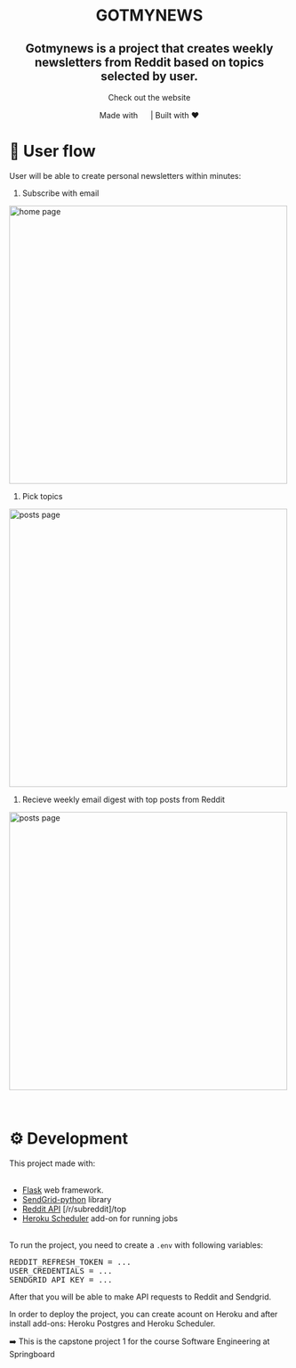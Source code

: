 
<h1 align="center">GOTMYNEWS</h1>

<h2 align="center">Gotmynews is a project that creates weekly newsletters from Reddit based on topics selected by user.
</h2>


<p align="center">Check out the
  <a src="https://gotmynews.herokuapp.com" >website</a>
</p>

<p align="center">Made with <img width="15" src="https://upload.wikimedia.org/wikipedia/commons/c/c3/Python-logo-notext.svg">  &#124; Built with ❤️</p>




<h1>👤 User flow</h1>  


<p>User will be able to create personal newsletters within minutes:</p>


1. Subscribe with email  
<p>
  <img width="500" src="home.png" alt="home page">
</p>

1. Pick topics
<p>
  <img width="500" src="topics.png" alt="posts page">
</p>

1. Recieve weekly email digest with top posts from Reddit 
<p>
  <img width="500" src="posts.png" alt="posts page">
</p>
<br>

<h1>⚙️ Development</h1> 

This project made with:  
<br>

- [Flask](https://github.com/pallets/flask) web framework.
- [SendGrid-python](https://github.com/sendgrid/sendgrid-python/blob/main/README.md) library
- [Reddit API](https://www.reddit.com/dev/api/) [/r/subreddit]/top
- [Heroku Scheduler](https://devcenter.heroku.com/articles/scheduler) add-on for running jobs  
  
<br>
To run the project, you need to create a <code>.env</code> with following variables:  


<pre>
REDDIT_REFRESH_TOKEN = ...
USER_CREDENTIALS = ...
SENDGRID_API_KEY = ...
</pre>

After that you will be able to make API requests to Reddit and Sendgrid.  

In order to deploy the project, you can create acount on Heroku and after install add-ons: Heroku Postgres and Heroku Scheduler.
<br>


<p>➡️  This is the capstone project 1 for the course Software Engineering at Springboard</p> 


